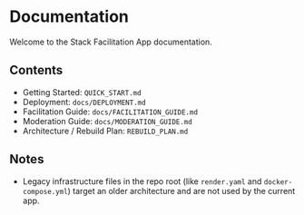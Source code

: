 # Documentation

Welcome to the Stack Facilitation App documentation.

## Contents

- Getting Started: `QUICK_START.md`
- Deployment: `docs/DEPLOYMENT.md`
- Facilitation Guide: `docs/FACILITATION_GUIDE.md`
- Moderation Guide: `docs/MODERATION_GUIDE.md`
- Architecture / Rebuild Plan: `REBUILD_PLAN.md`

## Notes

- Legacy infrastructure files in the repo root (like `render.yaml` and `docker-compose.yml`) target an older architecture and are not used by the current app.
